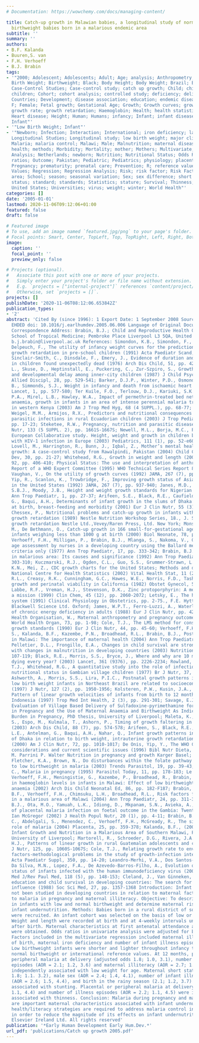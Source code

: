 ```yaml
---
# Documentation: https://wowchemy.com/docs/managing-content/

title: Catch-up growth in Malawian babies, a longitudinal study of normal and low
  birthweight babies born in a malarious endemic area
subtitle: ''
summary: ''
authors:
- B.F. Kalanda
- Buuren,S. van
- F.H. Verhoeff
- B.J. Brabin
tags:
- '"2000; Adolescent; Adolescents; Adult; Age; analysis; Anthropometry; article; birth;
  Birth Weight; Birthweight; Black; Body Height; Body Weight; Brazil; Breast Feeding;
  Case-Control Studies; Case-control study; catch up growth; Child; child growth;
  children; Cohort; cohort analysis; controlled study; deficiency; delivery; Developing
  Countries; Development; disease association; education; endemic disease; Europe;
  F; Female; Fetal growth; Gestational Age; Growth; Growth curves; growth inhibition;
  growth rate; growth retardation; Haemoglobin; Health; health statistics; Heart;
  Heart disease; Height; Human; Humans; infancy; Infant; infant disease; Infant growth;
  Infant"'
- '"Low Birth Weight; Infant"'
- '"Newborn; Infection; Interaction; International; iron deficiency; language; Longitudinal;
  Longitudinal Studies; Longitudinal study; low birth weight; major clinical study;
  Malaria; malaria control; Malawi; Male; Malnutrition; maternal disease; Maternal
  health; methods; Morbidity; Mortality; mother; Mothers; Multivariate; Multivariate
  Analysis; Netherlands; newborn; Nutrition; Nutritional Status; Odds Ratio; Odds
  ratios; Outcome; Pakistan; Pediatric; Pediatrics; physiology; placenta; Prediction;
  Pregnancy; prematurity; prenatal care; Prevention; R; reference value; Reference
  Values; Regression; Regression Analysis; Risk; risk factor; Risk Factors; rural
  area; School; season; seasonal variation; Sex; sex difference; short stature; Socioeconomic
  status; standard; standards; Statistics; stature; Survival; Thinness; United Kingdom;
  United States; Universities; virus; weight; winter; World Health"'
categories: []
date: '2005-01-01'
lastmod: 2020-11-06T09:12:06+01:00
featured: false
draft: false

# Featured image
# To use, add an image named `featured.jpg/png` to your page's folder.
# Focal points: Smart, Center, TopLeft, Top, TopRight, Left, Right, BottomLeft, Bottom, BottomRight.
image:
  caption: ''
  focal_point: ''
  preview_only: false

# Projects (optional).
#   Associate this post with one or more of your projects.
#   Simply enter your project's folder or file name without extension.
#   E.g. `projects = ["internal-project"]` references `content/project/deep-learning/index.md`.
#   Otherwise, set `projects = []`.
projects: []
publishDate: '2020-11-06T08:12:06.653842Z'
publication_types:
- '2'
abstract: 'Cited By (since 1996): 1 Export Date: 1 September 2008 Source: Scopus CODEN:
  EHDED doi: 10.1016/j.earlhumdev.2005.06.006 Language of Original Document: English
  Correspondence Address: Brabin, B.J.; Child and Reproductive Health Group; Liverpool
  School of Tropical Medicine; Pembroke Place Liverpool L3 5QA, United Kingdom; email:
  b.j.brabin@liverpool.ac.uk References: Simondon, K.B., Simondon, F., Cornu, A.,
  Delpeuch, F., The utility of infancy weight curves for the prediction of linear
  growth retardation in pre-school children (1991) Acta Paediatr Scand, 80, pp. 1-6;
  Sinclair-Smith, C., Dinsdale, F., Emery, J., Evidence of duration and type of illness
  in children found unexpectedly dead (1976) Arch Dis Child, 51, pp. 424-429; Dowdney,
  L., Skuse, D., Heptinstall, E., Puckering, C., Zur-Szpiro, S., Growth retardation
  and developmental delay among inner-city children (1987) J Child Psychol Psychiatry
  Allied Discipl, 28, pp. 529-541; Barker, D.J.P., Winter, P.D., Osmond, C., Margetts,
  B., Simmonds, S.J., Weight in infancy and death from ischaemic heart disease (1989)
  Lancet, 1, pp. 577-580; Ter Kuile, F.O., Terlouw, D.J., Kariuki, S.K., Phillips-Howard,
  P.A., Mirel, L.B., Hawley, W.A., Impact of permethrin-treated bed nets on malaria,
  anaemia, growth in infants in an area of intense perennial malaria transmission
  in western Kenya (2003) Am J Trop Med Hyg, 68 (4 SUPPL.), pp. 68-77; Sackey, M.E.,
  Weigel, M.M., Armijos, R.X., Predictors and nutritional consequences of intestinal
  parasitic infections in rural Ecuadorian children (2003) J Trop Pediatr, 49 (1),
  pp. 17-23; Steketee, R.W., Pregnancy, nutrition and parasitic diseases (2003) J
  Nutr, 133 (5 SUPPL. 2), pp. 1661S-1667S; Newell, M.L., Borja, M.C., Peckham, C.,
  European Collaborative study. Height, weight and growth in children born to mothers
  with HIV-1 infection in Europe (2003) Pediatrics, 111 (1), pp. 52-e60; Rahman, A.,
  Lovell, M., Harrington, R., Bunn, J., Iqbal, Z., Mother’s mental health and infant
  growth: A case-control study from Rawalpindi, Pakistan (2004) Child Care Health
  Dev, 30, pp. 21-27; Whitehead, R.G., Growth in weight and length (2003) Acta Paediatr,
  92, pp. 406-410; Physical Status: The use and interpretation of anthropometry. A
  Report of a WHO Expert Committee (1995) WHO Technical Series Report 854, Geneva;
  Vaughan, V., On the utility of growth curves (1992) JAMA, 267 (7), pp. 975-976;
  Yip, R., Scanlon, K., Trowbridge, F., Improving growth status of Asian refugee children
  in the United States (1992) JAMA, 267 (7), pp. 937-940; Janes, M.D., MacFarlane,
  S.B.J., Moody, J.B., Height and weight growth standards for Nigerian children (1981)
  Ann Trop Paediatr, 1, pp. 27-37; Arifeen, S.E., Black, R.E., Caufield, L.E., Antelman,
  G., Baqui, A.H., Determinants of infant growth in the slums of Dhaka: Size and maturity
  at birth, breast-feeding and morbidity (2001) Eur J Clin Nutr, 55 (3), pp. 167-178;
  Chessex, P., Nutritional problems and catch-up growth in infants with intrauterine
  growth retardation (1989) Nestle Nutrition Workshop Series, 18., J. Senterre Intrauterine
  growth retardation Nestle Ltd.,Vevey/Raren Press, Ltd. New York; Monset-Couchard,
  M., De Bethmann, O., Catch-up growth in 166 small-for-gestational age premature
  infants weighing less than 1000 g at birth (2000) Biol Neonate, 78, pp. 161-167;
  Verhoeff, F.H., Milligan, P., Brabin, B.J., Mlanga, S., Nakoma, V., Gestational
  age assessment by nurses in a developing country using the Ballard method, external
  criteria only (1977) Ann Trop Paediatr, 17, pp. 333-342; Brabin, B.J., Fetal anaemia
  in malarious area: Its causes and significance (1992) Ann Trop Paediatr, 12, pp.
  303-310; Kuczmarski, R.J., Ogden, C.L., Guo, S.S., Grummer-Strawn, L.M., Flegal,
  K.N., Mei, Z., CDC growth charts for the United States; Methods and development.
  National Centre for Health Statistics (2002) Vital Health Stat, 11 (246); Williams,
  R.L., Creasy, R.K., Cunningham, G.C., Hawes, W.E., Norris, F.D., Tashiro, M., Fetal
  growth and perinatal viability in California (1982) Obstet Gynecol, 59, pp. 624-632;
  Labbe, R.F., Vreman, H.J., Stevenson, D.K., Zinc protoporphyrin: A metabolite with
  a mission (1999) Clin Chem, 45 (12), pp. 2060-2072; Letsky, E., The haematological
  system (1991) Clinical Physiology in Obstetrics, pp. 2-75., F.E. Hytten G. Chamberlain
  Blackwell Science Ltd. Oxford; James, W.P.T., Ferro-Luzzi, A., Waterlow, J.C., Definition
  of chronic energy deficiency in adults (1988) Eur J Clin Nutr, pp. 42969-42981;
  Health Organisation, W., Maternal anthropometry and pregnancy outcomes (1995) Bull
  World Health Organ, 73, pp. 1-98; Cole, T.J., The LMS method for constructing normalized
  growth standards (1990) Eur J Clin Nutr, 44, pp. 45-60; Verhoeff, F.H., Le Cessie,
  S., Kalanda, B.F., Kazembe, P.N., Broadhead, R.L., Brabin, B.J., Post-neonatal mortality
  in Malawi: The importance of maternal health (2004) Ann Trop Paediatr, 24, pp. 161-169;
  Pelletier, D.L., Frongillo, E.A., Changes in child survival are strongly associated
  with changes in malnutrition in developing countries (2003) Nutrition, 133, pp.
  107-119; Black, R.E., Morris, S.S., Bryce, J., Where and why are 10 million children
  dying every year? (2003) Lancet, 361 (9376), pp. 2226-2234; Rowland, M.G.M., Cole,
  T.J., Whitehead, R.G., A quantitative study into the role of infection in determining
  nutritional status in Gambian village children (1977) Br J Nutr, 37, pp. 441-450;
  Ashworth, A., Morris, S.S., Lira, P.I.C., Postnatal growth patterns in full-term
  low birth weight infants in Northeast Brazil are related to socioeconomic status
  (1997) J Nutr, 127 (2), pp. 1950-1956; Kolsteren, P.W., Kusin, J.A., Kardjati, S.,
  Pattern of linear growth velocities of infants from birth to 12 months in Madura,
  Indonesia (1997) Trop Med Int Health, 2 (3), pp. 291-301; Savage, E.J., (2004) An
  Evaluation of Village Based Delivery of Sulfadoxine-pyrimethamine for Malaria Control
  in Pregnancy and the Use of Maternal Anaemia and Birthweight As Indictors of Malaria
  Burden in Pregnancy, PhD thesis, University of Liverpool; Maleta, K., Virtanen,
  S., Espo, M., Kulmala, T., Ashorn, P., Timing of growth faltering in rural Malawi
  (2003) Arch Dis Child, 88 (7), pp. 574-578; Arifeen, S., Black, R.E., Caulfield,
  L.E., Antelman, G., Baqui, A.H., Nahar, Q., Infant growth patterns in the slums
  of Dhaka in relation to birth weight, intrauterine growth retardation, and prematurity
  (2000) Am J Clin Nutr, 72, pp. 1010-1017; De Onis, Yip, Y., The WHO Chart: Historical
  considerations and current scientific issues (1996) Bibl Nutr Dieta, 53, pp. 74-89.,
  M. Parrini P. Walter Nutrition in pregnancy and growth Karger Basel; Brabin, B.J.,
  Fletcher, K.A., Brown, N., Do disturbances within the folate pathway contribute
  to low birthweight in malaria (2003) Trends Parasitol, 19, pp. 39-43; Menendez,
  C., Malaria in pregnancy (1995) Parasitol Today, 11, pp. 178-183; Le Cessie, S.,
  Verhoeff, F.H., Meningistie, G., Kazembe, P., Broadhead, R., Brabin, B.J., Changes
  in haemoglobin levels in infants in Malawi: Effect of low birthweight and fetal
  anaemia (2002) Arch Dis Child Neonatal Ed, 86, pp. 182-F187; Brabin, B.J., Kalanda,
  B.F., Verhoeff, F.H., Chimsuku, L.H., Broadhead, R.L., Risk factors for fetal anaemia
  in a malarious area of Malawi (2004) Ann Trop Paediatr, 24, pp. 311-321; Okoko,
  B.J., Ota, M.O., Yamuah, L.K., Idiong, D., Mkpanam, S.N., Avieka, A., Influence
  of placental malaria infection on foetal outcome in the Gambia: Twenty years after
  Ian McGregor (2002) J Health Popul Nutr, 20 (1), pp. 4-11; Brabin, B.J., Ramagosa,
  C., Abdelgali, S., Menendez, C., Verhoeff, F.H., McGready, R., The sick placenta-the
  role of malaria (2004) Placenta, 25, pp. 359-378; Kalanda, B.F., (2004) Fetal and
  Infant Growth and Nutrition in a Malarious Area of Southern Malawi, PhD thesis,
  University of Liverpool; Martorell, R., Schroeder, D.G., Rivera, J.A., Kaplowitz,
  H.J., Patterns of linear growth in rural Guatemalan adolescents and children (1995)
  J Nutr, 125, pp. 1060S-1067S; Cole, T.J., Relating growth rate to environmental
  factors-methodological problems in the study of growth-infection interaction (1989)
  Acta Paediatr Suppl, 350, pp. 14-20; Leandro-Merhi, V.A., Dos Santos-Vilela, M.M.,
  Da Silva, M.N., Lopez, F.A., De Azevedo-Barros-Filho, A., Evolution of nutritional
  status of infants infected with the human immunodeficiency virus (2000) Sao Paulo
  Med J/Rev Paul Med, 118 (5), pp. 148-153; Cleland, J., Van Ginneken, J.K., Maternal
  education and child survival in developing countries: The search for pathways of
  influence (1988) Soc Sci Med, 27, pp. 1357-1368 Introduction: Infant growth has
  not been studied in developing countries in relation to maternal factors related
  to malaria in pregnancy and maternal illiteracy. Objective: To describe growth patterns
  in infants with low and normal birthweight and determine maternal risk factors for
  infant undernutrition. Methods: Babies born in a rural district of southern Malawi
  were recruited. An infant cohort was selected on the basis of low or normal birthweight.
  Weight and length were recorded at birth and at 4-weekly intervals until at 52 weeks
  after birth. Maternal characteristics at first antenatal attendance and delivery
  were obtained. Odds ratios in univariate analysis were adjusted for birthweight.
  Factors included in the multivariate regression included maternal illiteracy, season
  of birth, maternal iron deficiency and number of infant illness episodes. Results:
  Low birthweight infants were shorter and lighter throughout infancy than either
  normal birthweight or international reference values. At 12 months, placental or
  peripheral malaria at delivery (adjusted odds 1.8; 1.0, 3.1), number of infant illness
  episodes (AOR = 2.1; 1.2, 3.6) and maternal illiteracy (AOR = 2.7; 1.5, 4.9) were
  independently associated with low weight for age. Maternal short stature (AOR =
  1.8; 1.1. 3.2), male sex (AOR = 2.4; 1.4, 4.1), number of infant illness episodes
  (AOR = 2.6; 1.5, 4.4), and birth in the rainy season (2.1; 1.2, 3.7) were independently
  associated with stunting. Placental or peripheral malaria at delivery (AOR = 2.2;
  1.1, 4.4) and number of illness episodes (AOR = 2.2; 1.1, 4.5) were independently
  associated with thinness. Conclusion: Malaria during pregnancy and maternal illiteracy
  are important maternal characteristics associated with infant undernutrition. Innovative
  health/literacy strategies are required to address malaria control in pregnancy
  in order to reduce the magnitude of its effects on infant undernutrition. ™ 2005
  Elsevier Ireland Ltd. All rights reserved'
publication: '*Early Human Development Early Hum.Dev.*'
url_pdf: 'publications/Catch up growth 2005.pdf'
---
```

